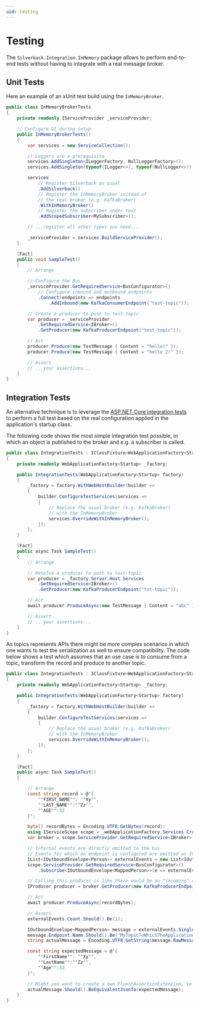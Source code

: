 ```yaml
---
uid: testing
---
```


# Testing

The `Silverback.Integration.InMemory` package allows to perform end-to-end tests without having to integrate with a real message broker.

## Unit Tests

Here an example of an xUnit test build using the `InMemoryBroker`.

```csharp
public class InMemoryBrokerTests
{
    private readonly IServiceProvider _serviceProvider;

    // Configure DI during setup
    public InMemoryBrokerTests()
    {
        var services = new ServiceCollection();

        // Loggers are a prerequisite
        services.AddSingleton<ILoggerFactory, NullLoggerFactory>();
        services.AddSingleton(typeof(ILogger<>), typeof(NullLogger<>));

        services
            // Register Silverback as usual
            .AddSilverback()
            // Register the InMemoryBroker instead of
            // the real broker (e.g. KafkaBroker)
            .WithInMemoryBroker()
            // Register the subscriber under test
            .AddScopedSubscriber<MySubscriber>();

        // ...register all other types you need...

        _serviceProvider = services.BuildServiceProvider();
    }

    [Fact]
    public void SampleTest()
    {
        // Arrange

        // Configure the Bus
        _serviceProvider.GetRequiredService<BusConfigurator>()
            // Configure inbound and outbound endpoints
            .Connect(endpoints => endpoints
                .AddInbound(new KafkaConsumerEndpoint("test-topic"));

        // Create a producer to push to test-topic
        var producer = _serviceProvider
            .GetRequiredService<IBroker>()
            .GetProducer(new KafkaProducerEndpoint("test-topic"));

        // Act
        producer.Produce(new TestMessage { Content = "hello!" });
        producer.Produce(new TestMessage { Content = "hello 2!" });

        // Assert
        // ...your assertions...
    }
}
```

## Integration Tests

An alternative technique is to leverage the [ASP.NET Core integration tests](https://docs.microsoft.com/en-us/aspnet/core/test/integration-tests) to perform a full test based on the real configuration applied in the application's startup class.

The following code shows the most simple integration test possible, in which an object is published to the broker and e.g. a subscriber is called.

```csharp
public class IntegrationTests : IClassFixture<WebApplicationFactory<Startup>>
{
    private readonly WebApplicationFactory<Startup> _factory;

    public IntegrationTests(WebApplicationFactory<Startup> factory)
    {
        _factory = factory.WithWebHostBuilder(builder =>
        {
            builder.ConfigureTestServices(services =>
            {
                // Replace the usual broker (e.g. KafkaBroker)
                // with the InMemoryBroker
                services.OverrideWithInMemoryBroker();
            });
        };
    }

    [Fact]
    public async Task SampleTest()
    {
        // Arrange

        // Resolve a producer to push to test-topic
        var producer = _factory.Server.Host.Services
            .GetRequiredService<IBroker>()
            .GetProducer(new KafkaProducerEndpoint("tst-topic"));

        // Act
        await producer.ProduceAsync(new TestMessage { Content = "abc" });

        // Assert
        // ...your assertions...
    }
}
```

As topics represents APIs there might be more complex scenarios in which one wants to test the serialization as well to ensure compatibility.
The code below shows a test which assumes that an use case is to consume from a topic, transform the record and produce to another topic.

```csharp
public class IntegrationTests : IClassFixture<WebApplicationFactory<Startup>>
{
    private readonly WebApplicationFactory<Startup> _factory;

    public IntegrationTests(WebApplicationFactory<Startup> factory)
    {
        _factory = factory.WithWebHostBuilder(builder =>
        {
            builder.ConfigureTestServices(services =>
            {
                // Replace the usual broker (e.g. KafkaBroker)
                // with the InMemoryBroker
                services.OverrideWithInMemoryBroker();
            });
        };
    }

    [Fact]
    public async Task SampleTest()
    {

        // Arrange
        const string record = @"{
            ""FIRST_NAME"": ""Xy"",
            ""LAST_NAME"":""Zz"",
            ""AGE"":32
        }";

        byte[] recordBytes = Encoding.UTF8.GetBytes(record);
        using IServiceScope scope = _webApplicationFactory.Services.CreateScope();
        var broker = scope.ServiceProvider.GetRequiredService<IBroker>();

        // Internal events are directly emitted to the bus.
        // Events for which an endpoint is configured are emitted as IOutboundEnvelope<T> to the bus.
        IList<IOutboundEnvelope<Person>> externalEvents = new List<IOutboundEnvelope<Person>>();
        scope.ServiceProvider.GetRequiredService<BusConfigurator>()
            .Subscribe<IOutboundEnvelope<MappedPerson>>(e => externalEvents.Add(e));

        // Calling this producer is like there would be an "incoming" record.
        IProducer producer = broker.GetProducer(new KafkaProducerEndpoint("MyTopicFromWhichTheApplicationConsumes"));

        // Act
        await producer.ProduceAsync(recordBytes);

        // Assert
        externalEvents.Count.Should().Be(1);

        IOutboundEnvelope<MappedPerson> message = externalEvents.Single();
        message.Endpoint.Name.Should().Be("MyTopicToWhichTheApplicationWrites");
        string actualMessage = Encoding.UTF8.GetString(message.RawMessage);

        const string expectedMessage = @"{
            ""FirstName"": ""Xy"",
            ""LastName"":""Zz"",
            ""Age"":32
        }";

        // Might you want to create a own FluentAssertionExtension, to do something like this.
        actualMessage.Should().BeEquivalentJsonTo(expectedMessage);
    }
}
```
